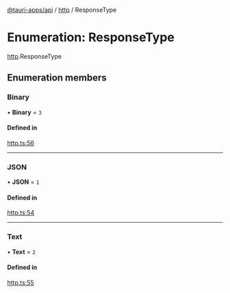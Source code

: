 [@tauri-apps/api](../README.md) / [http](../modules/http.md) / ResponseType

# Enumeration: ResponseType

[http](../modules/http.md).ResponseType

## Enumeration members

### Binary

• **Binary** = `3`

#### Defined in

[http.ts:56](https://github.com/tauri-apps/tauri/blob/cf22f4c/tooling/api/src/http.ts#L56)

___

### JSON

• **JSON** = `1`

#### Defined in

[http.ts:54](https://github.com/tauri-apps/tauri/blob/cf22f4c/tooling/api/src/http.ts#L54)

___

### Text

• **Text** = `2`

#### Defined in

[http.ts:55](https://github.com/tauri-apps/tauri/blob/cf22f4c/tooling/api/src/http.ts#L55)
